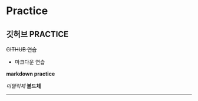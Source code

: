 # Practice
## 깃허브 PRACTICE
~~GITHUB 연습~~
- 마크다운 연습

**markdown practice**

*이탤릭체*
**볼드체**

---------------